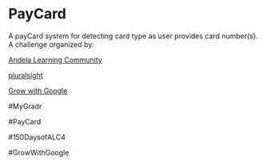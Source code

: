 # PayCard

A payCard system for detecting card type as user provides card number(s).
A challenge organized by:

[Andela Learning Community](https://andela.com/alc/)

[pluralsight](https://app.pluralsight.com)

[Grow with Google](https://grow.google/)

#MyGradr

#PayCard

#150DaysofALC4

#GrowWithGoogle

